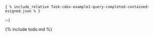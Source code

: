 

~~~
{ % include_relative Task-cdex-example1-query-completed-contained-esigned.json % }
~~~

:-(

{% include todo.md %}
